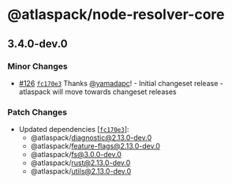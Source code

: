 # @atlaspack/node-resolver-core

## 3.4.0-dev.0

### Minor Changes

- [#126](https://github.com/atlassian-labs/atlaspack/pull/126) [`fc170e3`](https://github.com/atlassian-labs/atlaspack/commit/fc170e325357a052844e077bb069bb9b949bd905) Thanks [@yamadapc](https://github.com/yamadapc)! - Initial changeset release - atlaspack will move towards changeset releases

### Patch Changes

- Updated dependencies [[`fc170e3`](https://github.com/atlassian-labs/atlaspack/commit/fc170e325357a052844e077bb069bb9b949bd905)]:
  - @atlaspack/diagnostic@2.13.0-dev.0
  - @atlaspack/feature-flags@2.13.0-dev.0
  - @atlaspack/fs@3.0.0-dev.0
  - @atlaspack/rust@2.13.0-dev.0
  - @atlaspack/utils@2.13.0-dev.0
